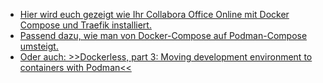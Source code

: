 * [Hier wird euch gezeigt wie Ihr Collabora Office Online mit Docker Compose und Traefik installiert.](https://goneuland.de/collabora-office-online-mit-docker-compose-und-traefik-installieren/)
* [Passend dazu, wie man von Docker-Compose auf Podman-Compose umsteigt.](https://www.metamost.com/migrating-from-docker-compose-to-podman/)
* [Oder auch: >>Dockerless, part 3: Moving development environment to containers with Podman<<](https://mkdev.me/en/posts/dockerless-part-3-moving-development-environment-to-containers-with-podman)
